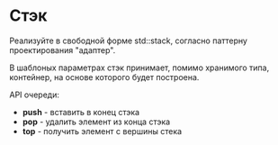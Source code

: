 # Стэк

Реализуйте в свободной форме std::stack, согласно паттерну проектирования "адаптер".

В шаблоных параметрах стэк принимает, помимо хранимого типа, контейнер, на основе которого будет построена. 

API очереди:
- **push** - вставить в конец стэка
- **pop** - удалить элемент из конца стэка
- **top** - получить элемент c вершины стека